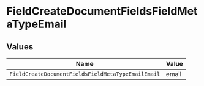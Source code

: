 # FieldCreateDocumentFieldsFieldMetaTypeEmail


## Values

| Name                                               | Value                                              |
| -------------------------------------------------- | -------------------------------------------------- |
| `FieldCreateDocumentFieldsFieldMetaTypeEmailEmail` | email                                              |